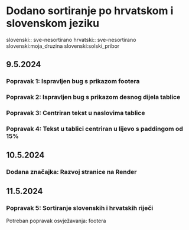 # Dodano sortiranje po hrvatskom i slovenskom jeziku

slovenski:: sve-nesortirano
hrvatski:: sve-nesortirano
slovenski:moja_druzina
slovenski:solski_pribor

## 9.5.2024

### Popravak 1: Ispravljen bug s prikazom footera

### Popravak 2: Ispravljen bug s prikazom desnog dijela tablice

### Popravak 3: Centriran tekst u naslovima tablice

### Popravak 4: Tekst u tablici centriran u lijevo s paddingom od 15%

## 10.5.2024

### Dodana značajka: Razvoj stranice na Render

## 11.5.2024

### Popravak 5: Sortiranje slovenskih i hrvatskih riječi

Potreban popravak osvježavanja: footera
